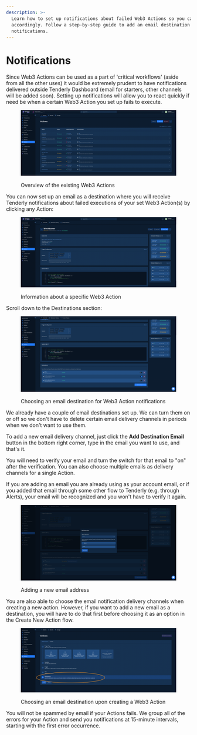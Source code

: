 ```yaml
---
description: >-
  Learn how to set up notifications about failed Web3 Actions so you can react
  accordingly. Follow a step-by-step guide to add an email destination for your
  notifications.
---
```


# Notifications

Since Web3 Actions can be used as a part of 'critical workflows' (aside from all the other uses) it would be extremely prudent to have notifications delivered outside Tenderly Dashboard (email for starters, other channels will be added soon). Setting up notifications will allow you to react quickly if need be when a certain Web3 Action you set up fails to execute.

<figure><img src="../../.gitbook/assets/Screenshot 2022-04-14 at 11.23.59.png" alt="Overview of the existing Web3 Actions "><figcaption><p>Overview of the existing Web3 Actions </p></figcaption></figure>

You can now set up an email as a destination where you will receive Tenderly notifications about failed executions of your set Web3 Action(s) by clicking any Action:&#x20;

<figure><img src="../../.gitbook/assets/Screenshot 2022-04-14 at 11.32.16.png" alt="Information about a specific Web3 Action"><figcaption><p>Information about a specific Web3 Action </p></figcaption></figure>

Scroll down to the Destinations section:

<figure><img src="../../.gitbook/assets/Screenshot 2022-04-14 at 11.36.52.png" alt="Choosing an email destination for Web3 Action notifications"><figcaption><p>Choosing an email destination for Web3 Action notifications</p></figcaption></figure>

We already have a couple of email destinations set up. We can turn them on or off so we don't have to delete certain email delivery channels in periods when we don't want to use them.&#x20;

To add a new email delivery channel, just click the **Add Destination Email** button in the bottom right corner, type in the email you want to use, and that's it.&#x20;

You will need to verify your email and turn the switch for that email to "on" after the verification. You can also choose multiple emails as delivery channels for a single Action.&#x20;

If you are adding an email you are already using as your account email, or if you added that email through some other flow to Tenderly (e.g. through Alerts), your email will be recognized and you won't have to verify it again.

<figure><img src="../../.gitbook/assets/Screenshot 2022-04-14 at 11.48.25.png" alt="Adding a new email address"><figcaption><p>Adding a new email address</p></figcaption></figure>

You are also able to choose the email notification delivery channels when creating a new action. However, if you want to add a new email as a destination, you will have to do that first before choosing it as an option in the Create New Action flow.

<figure><img src="../../.gitbook/assets/Screenshot 2022-04-14 at 11.59.48.png" alt="Choosing an email destination upon creating a Web3 Action "><figcaption><p>Choosing an email destination upon creating a Web3 Action </p></figcaption></figure>

You will not be spammed by email if your Actions fails. We group all of the errors for your Action and send you notifications at 15-minute intervals, starting with the first error occurrence.
